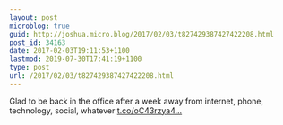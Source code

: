 ```yaml
---
layout: post
microblog: true
guid: http://joshua.micro.blog/2017/02/03/t827429387427422208.html
post_id: 34163
date: 2017-02-03T19:11:53+1100
lastmod: 2019-07-30T17:41:19+1100
type: post
url: /2017/02/03/t827429387427422208.html
---
```

Glad to be back in the office after a week away from internet, phone, technology, social, whatever [t.co/oC43rzya4...](https://t.co/oC43rzya4Y)
